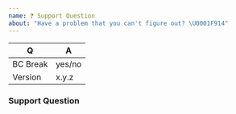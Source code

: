 ```yaml
---
name: ❓ Support Question
about: "Have a problem that you can't figure out? \U0001F914"
---
```


<!-- Fill in the relevant information below to help triage your issue. -->

| Q                   | A      |
| ------------------- | ------ |
| BC Break            | yes/no |
| Version             | x.y.z  |

<!--
Keep in mind that GitHub is primarily an issue tracker.
Also, look in old issues (open and/or closed) too see if issue has been
previously discussed.
-->

### Support Question

<!-- Describe the issue you are facing here. -->
